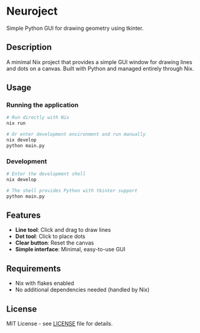 # Neuroject

Simple Python GUI for drawing geometry using tkinter.

## Description

A minimal Nix project that provides a simple GUI window for drawing lines and dots on a canvas. Built with Python and managed entirely through Nix.

## Usage

### Running the application

```bash
# Run directly with Nix
nix run

# Or enter development environment and run manually
nix develop
python main.py
```

### Development

```bash
# Enter the development shell
nix develop

# The shell provides Python with tkinter support
python main.py
```

## Features

- **Line tool**: Click and drag to draw lines
- **Dot tool**: Click to place dots
- **Clear button**: Reset the canvas
- **Simple interface**: Minimal, easy-to-use GUI

## Requirements

- Nix with flakes enabled
- No additional dependencies needed (handled by Nix)

## License

MIT License - see [LICENSE](LICENSE) file for details.
